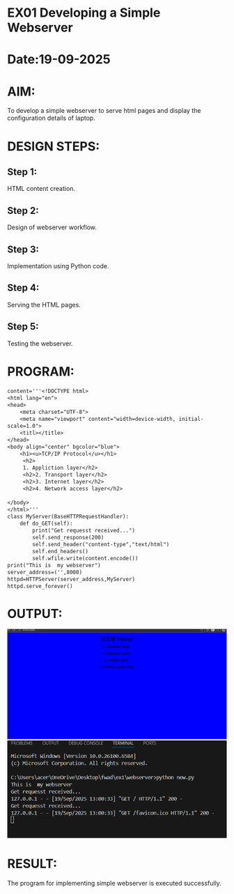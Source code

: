 # EX01 Developing a Simple Webserver

# Date:19-09-2025
# AIM:
To develop a simple webserver to serve html pages and display the configuration details of laptop.

# DESIGN STEPS:
## Step 1:
HTML content creation.

## Step 2:
Design of webserver workflow.

## Step 3:
Implementation using Python code.

## Step 4:
Serving the HTML pages.

## Step 5:
Testing the webserver.

# PROGRAM:
```from http.server import HTTPServer,BaseHTTPRequestHandler
content='''<!DOCTYPE html>
<html lang="en">
<head>
    <meta charset="UTF-8">
    <meta name="viewport" content="width=device-width, initial-scale=1.0">
    <titl></title>
</head>
<body align="center" bgcolor="blue">
    <h1><u>TCP/IP Protocol</u></h1>
     <h2>
     1. Appliction layer</h2>
     <h2>2. Transport layer</h2>
     <h2>3. Internet layer</h2>
     <h2>4. Network access layer</h2>
     
</body>
</html>'''
class MyServer(BaseHTTPRequestHandler):
    def do_GET(self):
        print("Get requesst received...")
        self.send_response(200)
        self.send_header("content-type","text/html")
        self.end_headers()
        self.wfile.write(content.encode())
print("This is  my webserver")
server_address=('',8000)
httpd=HTTPServer(server_address,MyServer)
httpd.serve_forever()
```
# OUTPUT:
![alt text](<Screenshot 2025-09-19 123736.png>)
![alt text](<Screenshot 2025-09-19 130155.png>)
# RESULT:
The program for implementing simple webserver is executed successfully.
